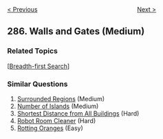 <!--|This file generated by command(leetcode description); DO NOT EDIT.    |-->
<!--+----------------------------------------------------------------------+-->
<!--|@author    Openset <openset.wang@gmail.com>                           |-->
<!--|@link      https://github.com/openset                                 |-->
<!--|@home      https://github.com/openset/leetcode                        |-->
<!--+----------------------------------------------------------------------+-->

[< Previous](https://github.com/openset/leetcode/tree/master/problems/inorder-successor-in-bst "Inorder Successor in BST")
　　　　　　　　　　　　　　　　
[Next >](https://github.com/openset/leetcode/tree/master/problems/find-the-duplicate-number "Find the Duplicate Number")

## 286. Walls and Gates (Medium)



### Related Topics
  [[Breadth-first Search](https://github.com/openset/leetcode/tree/master/tag/breadth-first-search/README.md)]

### Similar Questions
  1. [Surrounded Regions](https://github.com/openset/leetcode/tree/master/problems/surrounded-regions) (Medium)
  1. [Number of Islands](https://github.com/openset/leetcode/tree/master/problems/number-of-islands) (Medium)
  1. [Shortest Distance from All Buildings](https://github.com/openset/leetcode/tree/master/problems/shortest-distance-from-all-buildings) (Hard)
  1. [Robot Room Cleaner](https://github.com/openset/leetcode/tree/master/problems/robot-room-cleaner) (Hard)
  1. [Rotting Oranges](https://github.com/openset/leetcode/tree/master/problems/rotting-oranges) (Easy)
